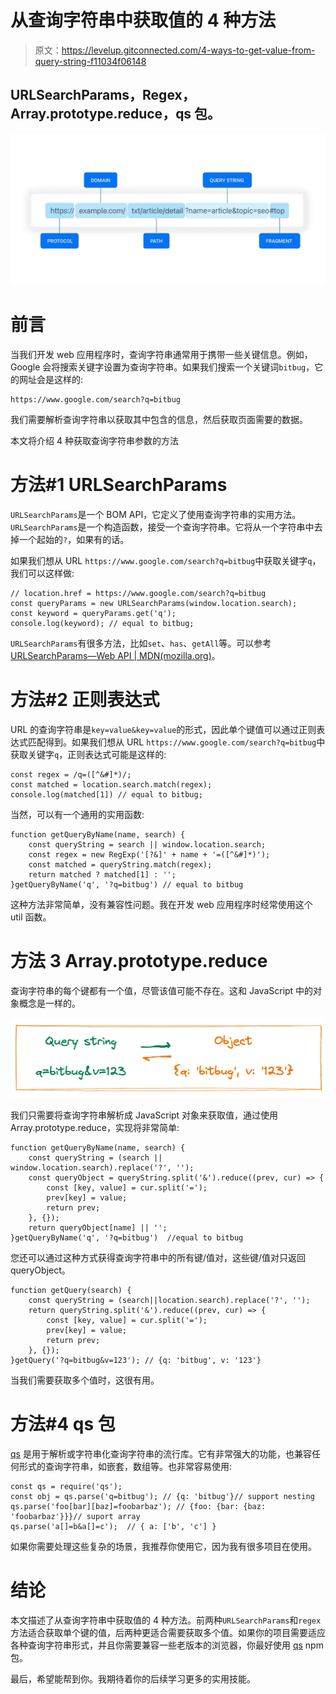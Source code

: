 # 从查询字符串中获取值的 4 种方法

> 原文：<https://levelup.gitconnected.com/4-ways-to-get-value-from-query-string-f11034f06148>

## URLSearchParams，Regex，Array.prototype.reduce，qs 包。

![](img/c12fbd360a9a7070d1d9658bd3fdecc8.png)

# 前言

当我们开发 web 应用程序时，查询字符串通常用于携带一些关键信息。例如，Google 会将搜索关键字设置为查询字符串。如果我们搜索一个关键词`bitbug`，它的网址会是这样的:

```
https://www.google.com/search?q=bitbug
```

我们需要解析查询字符串以获取其中包含的信息，然后获取页面需要的数据。

本文将介绍 4 种获取查询字符串参数的方法

# 方法#1 URLSearchParams

`URLSearchParams`是一个 BOM API，它定义了使用查询字符串的实用方法。`URLSearchParams`是一个构造函数，接受一个查询字符串。它将从一个字符串中去掉一个起始的`?`，如果有的话。

如果我们想从 URL `https://www.google.com/search?q=bitbug`中获取关键字`q`，我们可以这样做:

```
// location.href = https://www.google.com/search?q=bitbug
const queryParams = new URLSearchParams(window.location.search);
const keyword = queryParams.get('q'); 
console.log(keyword); // equal to bitbug;
```

`URLSearchParams`有很多方法，比如`set`、`has`、`getAll`等。可以参考[URLSearchParams—Web API | MDN(mozilla.org)](https://developer.mozilla.org/en-US/docs/Web/API/URLSearchParams#methods)。

# 方法#2 正则表达式

URL 的查询字符串是`key=value&key=value`的形式，因此单个键值可以通过正则表达式匹配得到。如果我们想从 URL `https://www.google.com/search?q=bitbug`中获取关键字`q`，正则表达式可能是这样的:

```
const regex = /q=([^&#]*)/;
const matched = location.search.match(regex);
console.log(matched[1]) // equal to bitbug;
```

当然，可以有一个通用的实用函数:

```
function getQueryByName(name, search) {
    const queryString = search || window.location.search;
    const regex = new RegExp('[?&]' + name + '=([^&#]*)');
    const matched = queryString.match(regex);
    return matched ? matched[1] : '';
}getQueryByName('q', '?q=bitbug') // equal to bitbug
```

这种方法非常简单，没有兼容性问题。我在开发 web 应用程序时经常使用这个 util 函数。

# 方法 3 Array.prototype.reduce

查询字符串的每个键都有一个值，尽管该值可能不存在。这和 JavaScript 中的对象概念是一样的。

![](img/ae5f989263d5f7f660e0098e8430de72.png)

我们只需要将查询字符串解析成 JavaScript 对象来获取值，通过使用 Array.prototype.reduce，实现将非常简单:

```
function getQueryByName(name, search) {
    const queryString = (search || window.location.search).replace('?', '');
    const queryObject = queryString.split('&').reduce((prev, cur) => {
        const [key, value] = cur.split('=');
        prev[key] = value;
        return prev;
    }, {});
    return queryObject[name] || '';
}getQueryByName('q', '?q=bitbug')  //equal to bitbug
```

您还可以通过这种方式获得查询字符串中的所有键/值对，这些键/值对只返回 queryObject。

```
function getQuery(search) {
    const queryString = (search||location.search).replace('?', '');
    return queryString.split('&').reduce((prev, cur) => {
        const [key, value] = cur.split('=');
        prev[key] = value;
        return prev;
    }, {});
}getQuery('?q=bitbug&v=123'); // {q: 'bitbug', v: '123'}
```

当我们需要获取多个值时，这很有用。

# 方法#4 qs 包

[qs](https://github.com/ljharb/qs) 是用于解析或字符串化查询字符串的流行库。它有非常强大的功能，也兼容任何形式的查询字符串，如嵌套，数组等。也非常容易使用:

```
const qs = require('qs');
const obj = qs.parse('q=bitbug'); // {q: 'bitbug'}// support nesting
qs.parse('foo[bar][baz]=foobarbaz'); // {foo: {bar: {baz: 'foobarbaz'}}}// suport array 
qs.parse('a[]=b&a[]=c');  // { a: ['b', 'c'] }
```

如果你需要处理这些复杂的场景，我推荐你使用它，因为我有很多项目在使用。

# 结论

本文描述了从查询字符串中获取值的 4 种方法。前两种`URLSearchParams`和`regex`方法适合获取单个键的值，后两种更适合需要获取多个值。如果你的项目需要适应各种查询字符串形式，并且你需要兼容一些老版本的浏览器，你最好使用 [qs](https://github.com/ljharb/qs) npm 包。

最后，希望能帮到你。我期待着你的后续学习更多的实用技能。
